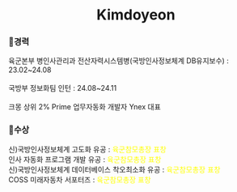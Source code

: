 <h1 align="center"> Kimdoyeon</h1>


<h3>🤗경력</h3>
육군본부 병인사관리과 전산자력시스템병(국방인사정보체계 DB유지보수) : 23.02~24.08
<br>
<br>
국방부 정보화팀 인턴 : 24.08~24.11
<br>
<br>
크몽 상위 2% Prime 업무자동화 개발자
Ynex 대표
<br>
<h3>🤗수상</h3>
신)국방인사정보체계 고도화 유공 : <span style="color: yellow;">육군참모총장 표창</span>
<br>
인사 자동화 프로그램 개발 유공 : <span style="color: yellow;">육군참모총장 표창</span>
<br>
신)국방인사정보체계 데이터베이스 착오최소화 유공 : <span style="color: yellow;">육군참모총장 표창</span>
<br>
COSS 미래자동차 서포터즈 : <span style="color: yellow;">육군참모총장 표창</span>
